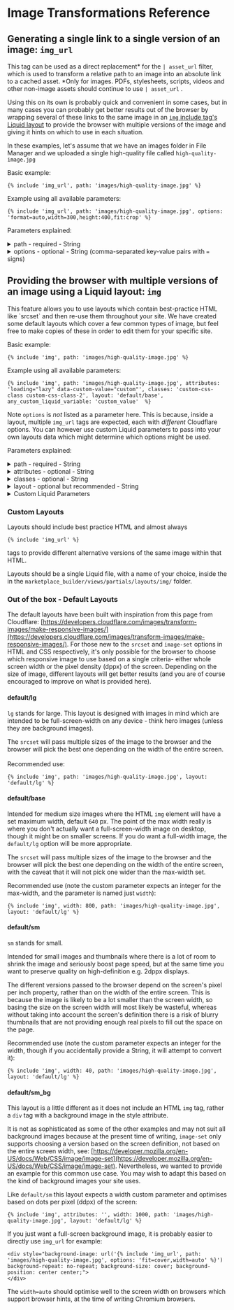 # Image Transformations Reference

## Generating a single link to a single version of an image: `img_url`

This tag can be used as a direct replacement\* for the `| asset_url` filter, which is used to transform a relative path to an image into an absolute link to a cached asset. \*Only for images. PDFs, stylesheets, scripts, videos and other non-image assets should continue to use `| asset_url` .

Using this on its own is probably quick and convenient in some cases, but in many cases you can probably get better results out of the browser by wrapping several of these links to the same image in an [`img` include tag's Liquid layout](image-transformations-reference.md#providing-the-browser-with-multiple-versions-of-an-image-using-a-liquid-layout-img) to provide the browser with multiple versions of the image and giving it hints on which to use in each situation.&#x20;

In these examples, let's assume that we have an images folder in File Manager and we uploaded a single high-quality file called `high-quality-image.jpg`&#x20;

Basic example:

```liquid
{% include 'img_url', path: 'images/high-quality-image.jpg' %}
```

Example using all available parameters:

```liquid
{% include 'img_url', path: 'images/high-quality-image.jpg', options: 'format=auto,width=300,height:400,fit:crop' %}
```

Parameters explained:&#x20;

<details>

<summary>path - required - String</summary>

The path to your image. This should be a relative path to your image in File Manager, relative to the assets folder (File Manager's root). It should include the original file extension e.g. .jpg\
\
It should not start with:\
\- A leading forward slash `/`\
\- `/assets`\
\- `marketplace_builder`

If you have a path to an image in a Liquid variable, for example if using data from a WebApp, you can set the value of path directly to this variable without using quotes.\
\
This is the same format as you may have been familiar using before an `| asset_url` Liquid filter.&#x20;

</details>

<details>

<summary>options - optional - String (comma-separated key-value pairs with <code>=</code> signs)</summary>

These refer directly to Cloudflare's [Image Transformation options](https://developers.cloudflare.com/images/transform-images/transform-via-url/#options) and they will appear in the final URL generated in the tag. As Cloudflare add more parameters in future, you can safely use them here. \
\
For each option you want to include, assign each value to its key using an `=` sign. Separate each option with a comma.&#x20;

To save time, you can choose to leave options blank, see basic example. Our default options will then be passed: \`

```liquid
format=auto,width=auto
```

To help Cloudflare make `auto` as smart as possible at predicting what size the image should be, we automatically add meta-tags to Siteglide Head Scripts which use the new feature of browser hints- at time of writing this is only supported on Chromium based browsers.&#x20;

</details>

## Providing the browser with multiple versions of an image using a Liquid layout: `img`&#x20;

This feature allows you to use layouts which contain best-practice HTML like \`srcset\` and then re-use them throughout your site. We have created some default layouts which cover a few common types of image, but feel free to make copies of these in order to edit them for your specific site.&#x20;

Basic example:

```liquid
{% include 'img', path: 'images/high-quality-image.jpg' %}
```

Example using all available parameters:&#x20;

```liquid
{% include 'img', path: 'images/high-quality-image.jpg', attributes: 'loading="lazy" data-custom-value="custom"', classes: 'custom-css-class custom-css-class-2', layout: 'default/base', any_custom_liquid_variable: 'custom_value'  %}
```

Note `options` is _not_ listed as a parameter here. This is because, inside a layout, multiple `img_url` tags are expected, each with _different_ Cloudflare options. You can however use custom Liquid parameters to pass into your own layouts data which might determine which options might be used.&#x20;

Parameters explained:

<details>

<summary>path - required - String</summary>

(This is the same type of parameter as is used in the `img_url` include tag. In most cases the `img` include tag will directly pass this value to all of the `img_url` tags inside its layout.)\
\
The path to your image. This should be a relative path to your image in File Manager, relative to the assets folder (File Manager's root). It should include the original file extension e.g. .jpg\
\
It should not start with:\
\- A leading forward slash `/`\
\- `/assets`\
\- `marketplace_builder`

If you have a path to an image in a Liquid variable, for example if using data from a WebApp, you can set the value of path directly to this variable without using quotes.\
\
This is the same format as you may have been familiar using before an `| asset_url` Liquid filter.&#x20;

</details>

<details>

<summary>attributes - optional - String</summary>

Default: `` 'loading="lazy"` ``\
\
This allows you to pass in any HTML attributes into the layout. Most layouts will use an `<img>` HTML tag and will output these attributes into that tag, but check the layout file itself.

For images above the fold, it is recommended (though not essential) that `loading="lazy"` is not set on an img tag. You can set the `attributes` parameter to an empty String `''` if you think the image is likely to appear above the fold.\
\
This allows you to add in features like [https://developer.mozilla.org/en-US/docs/Web/HTML/Reference/Elements/img#fetchpriority](https://developer.mozilla.org/en-US/docs/Web/HTML/Reference/Elements/img#fetchpriority) which can be added as attributes to the img tag.\
\
It also allows you to add important accessibility features like the `alt`  or `title`  attributes.

</details>

<details>

<summary>classes - optional - String</summary>

Default: `''` (empty)

&#x20;This allows you to pass in any CSS classes into the layout, to be inserted into the main element's class attribute.  Most layouts will use an `<img>` HTML tag and will output these classes into that tag, but check the layout file itself to confirm.

</details>

<details>

<summary>layout - optional but recommended - String</summary>

Leaving this blank will output a basic HTML `img` tag with a single `src`  image - which will be given the default Cloudinary transforms from `img_url`.\
\
You can set this to any layout you create , or use one of our default layouts documented below.

You can reference a layout by its path relative to (but not including) the `layouts/img` folder.

</details>

<details>

<summary>Custom Liquid Parameters</summary>

As with any Liquid include tag, you can explicitly pass in any custom parameters you like, with some rare exceptions. You might find this especially helpful here, to pass in image-specific information when it is known e.g. width and height - but only where the layout itself is expecting these variables.

Some of our default layouts are set up to expect a custom Liquid parameter of `width`, but have defaults in case this is not passed. This has not been made an official parameter in order to make the layouts themselves as flexible as possible, however some user-interfaces in future may treat it as such for convenience.

</details>

### Custom Layouts

Layouts should include best practice HTML and almost always&#x20;

```liquid
{% include 'img_url' %}
```

&#x20;tags to provide different alternative versions of the same image within that HTML.

Layouts should be a single Liquid file, with a name of your choice, inside the in the `marketplace_builder/views/partials/layouts/img/` folder.

### Out of the box - Default Layouts

The default layouts have been built with inspiration from this page from Cloudflare: [https://developers.cloudflare.com/images/transform-images/make-responsive-images/](https://developers.cloudflare.com/images/transform-images/make-responsive-images/). For those new to the `srcset` and `image-set` options in HTML and CSS respectively, it's only possible for the browser to choose which responsive image to use based on a single criteria- either whole screen width or the pixel density (dppx) of the screen. Depending on the size of image, different layouts will get better results (and you are of course encouraged to improve on what is provided here).&#x20;

#### default/lg

`lg` stands for large. This layout is designed with images in mind which are intended to be full-screen-width on any device - think hero images (unless they are background images).&#x20;

The `srcset` will pass multiple sizes of the image to the browser and the browser will pick the best one depending on the width of the entire screen.\
\
Recommended use:

```
{% include 'img', path: 'images/high-quality-image.jpg', layout: 'default/lg' %}
```

#### default/base

Intended for medium size images where the HTML `img`  element will have a set maximum width, default `640` px. The point of the max width really is where you don't actually want a full-screen-width image on desktop, though it might be on smaller screens. If you do want a full-width image, the `default/lg` option will be more appropriate.

The `srcset` will pass multiple sizes of the image to the browser and the browser will pick the best one depending on the width of the entire screen, with the caveat that it will not pick one wider than the max-width set.

Recommended use (note the custom parameter expects an integer for the max-width, and the parameter is named just `width`):

```
{% include 'img', width: 800, path: 'images/high-quality-image.jpg', layout: 'default/lg' %}
```

#### default/sm

`sm` stands for small.&#x20;

Intended for small images and thumbnails where there is a lot of room to shrink the image and seriously boost page speed, but at the same time you want to preserve quality on high-definition e.g. 2dppx displays.

The different versions passed to the browser depend on the screen's pixel per inch property, rather than on the width of the entire screen. This is because the image is likely to be a lot smaller than the screen width, so basing the size on the screen width will most likely be wasteful, whereas without taking into account the screen's definition there is a risk of blurry thumbnails that are not providing enough real pixels to fill out the space on the page.&#x20;

Recommended use (note the custom parameter expects an integer for the width, though if you accidentally provide a String, it will attempt to convert it):

```
{% include 'img', width: 40, path: 'images/high-quality-image.jpg', layout: 'default/lg' %}
```

#### default/sm\_bg

This layout is a little different as it does not include an HTML `img` tag, rather a `div` tag with a background image in the style attribute.

It is not as sophisticated as some of the other examples and may not suit all background images because at the present time of writing, `image-set` only supports choosing a version based on the screen definition, not based on the entire screen width, see: [https://developer.mozilla.org/en-US/docs/Web/CSS/image/image-set](https://developer.mozilla.org/en-US/docs/Web/CSS/image/image-set). Nevertheless, we wanted to provide an example for this common use case. You may wish to adapt this based on the kind of background images your site uses.&#x20;

Like `default/sm` this layout expects a width custom parameter and optimises based on dots per pixel (ddpx) of the screen:

```
{% include 'img', attributes: '', width: 1000, path: 'images/high-quality-image.jpg', layout: 'default/lg' %}
```

If you just want a full-screen background image, it is probably easier to directly use `img_url` for example:

```liquid
<div style="background-image: url('{% include 'img_url', path: 'images/high-quality-image.jpg', options: 'fit=cover,width=auto' %}')
background-repeat: no-repeat; background-size: cover; background-position: center center;">
</div>
```

The `width=auto`  should optimise well to the screen width on browsers which support browser hints, at the time of writing Chromium browsers.
